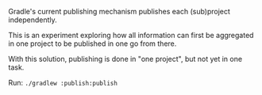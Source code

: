 Gradle's current publishing mechanism publishes each (sub)project independently.

This is an experiment exploring how all information can first be aggregated in one project to be published in one go from there.

With this solution, publishing is done in "one project", but not yet in one task.

Run: `./gradlew :publish:publish`